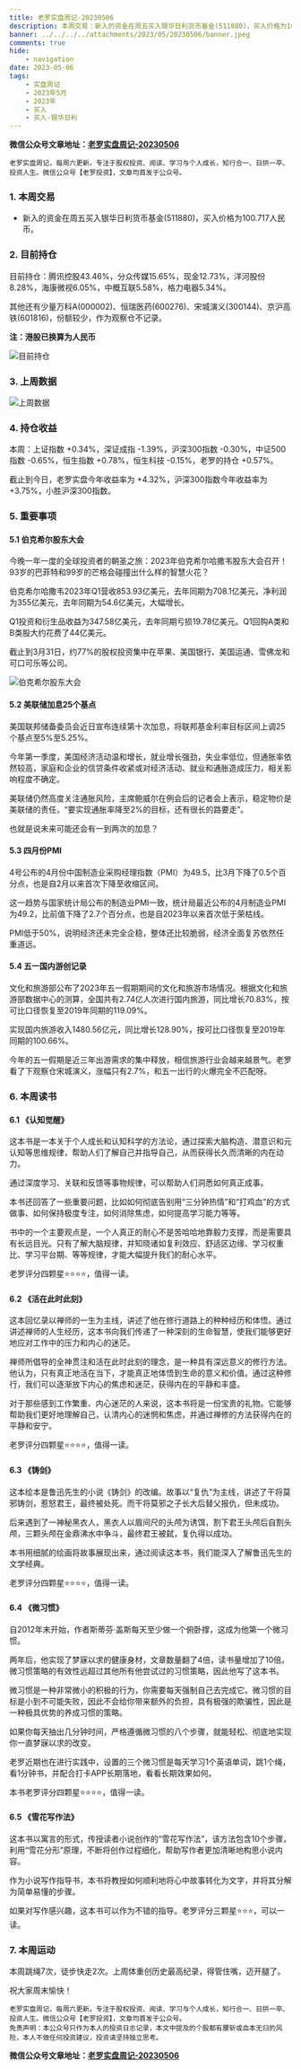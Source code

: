 ```yaml
---
title: 老罗实盘周记-20230506
description: 本周交易：新入的资金在周五买入银华日利货币基金(511880)，买入价格为100.717人民币。目前持仓：腾讯控股43.46%，分众传媒15.65%，现金12.73%，洋河股份8.28%，海康微视6.05%，中概互联5.58%，格力电器5.34%。其他还有少量万科A(000002)、恒瑞医药(600276)、宋城演义(300144)、京沪高铁(601816)，份额较少，作为观察仓不记录。
banner: ../../../../attachments/2023/05/20230506/banner.jpeg
comments: true
hide:
    - navigation
date: 2023-05-06
tags:
    - 实盘周记
    - 2023年5月
    - 2023年
    - 买入
    - 买入-银华日利
---
```


__微信公众号文章地址：[老罗实盘周记-20230506](https://mp.weixin.qq.com/s/USqRDIlT3X2zSyzCtibvaw)__

```
老罗实盘周记，每周六更新。专注于股权投资、阅读、学习与个人成长，知行合一、日拱一卒、投资人生。微信公众号【老罗投资】，文章均首发于公众号。
```

### 1. 本周交易

+ 新入的资金在周五买入银华日利货币基金(511880)，买入价格为100.717人民币。

### 2. 目前持仓

目前持仓：腾讯控股43.46%，分众传媒15.65%，现金12.73%，洋河股份8.28%，海康微视6.05%，中概互联5.58%，格力电器5.34%。

其他还有少量万科A(000002)、恒瑞医药(600276)、宋城演义(300144)、京沪高铁(601816)，份额较少，作为观察仓不记录。

**注：港股已换算为人民币**

![目前持仓](../../../attachments/2023/05/20230506/1.png)

### 3. 上周数据

![上周数据](../../../attachments/2023/05/20230506/2.png)

### 4. 持仓收益

本周：上证指数 +0.34%，深证成指 -1.39%，沪深300指数 -0.30%，中证500指数 -0.65%，恒生指数 +0.78%，恒生科技 -0.15%，老罗的持仓 <span class="red">+0.57%</span>。

截止到今日，老罗实盘今年收益率为 <span class="red">+4.32%</span>，沪深300指数今年收益率为 <span class="red">+3.75%</span>，小胜沪深300指数。

### 5. 重要事项

#### 5.1 伯克希尔股东大会

今晚一年一度的全球投资者的朝圣之旅：2023年伯克希尔哈撒韦股东大会召开！93岁的巴菲特和99岁的芒格会碰撞出什么样的智慧火花？

伯克希尔哈撒韦2023年Q1营收853.93亿美元，去年同期为708.1亿美元，净利润为355亿美元，去年同期为54.6亿美元，大幅增长。

Q1投资和衍生品收益为347.58亿美元，去年同期亏损19.78亿美元。Q1回购A类和B类股大约花费了44亿美元。

截止到3月31日，约77%的股权投资集中在苹果、美国银行、美国运通、雪佛龙和可口可乐等公司。

![伯克希尔股东大会](../../../attachments/2023/05/20230506/3.jpeg)

#### 5.2 美联储加息25个基点

美国联邦储备委员会近日宣布连续第十次加息，将联邦基金利率目标区间上调25个基点至5%至5.25%。

今年第一季度，美国经济活动温和增长，就业增长强劲，失业率低位，但通胀率依然较高，家庭和企业的信贷条件收紧或对经济活动、就业和通胀造成压力，相关影响程度不确定。

美联储仍然高度关注通胀风险，主席鲍威尔在例会后的记者会上表示，稳定物价是美联储的责任，“要实现通胀率降至2%的目标，还有很长的路要走”。

也就是说未来可能还会有一到两次的加息？

#### 5.3 四月份PMI

4号公布的4月份中国制造业采购经理指数（PMI）为49.5，比3月下降了0.5个百分点，也是自2月以来首次下降至收缩区间。

这一趋势与国家统计局公布的制造业PMI一致，统计局最近公布的4月制造业PMI为49.2，比前值下降了2.7个百分点，也是自2023年以来首次低于荣枯线。

PMI低于50%，说明经济还未完全企稳，整体还比较脆弱，经济全面复苏依然任重道远。

#### 5.4 五一国内游创记录

文化和旅游部公布了2023年五一假期期间的文化和旅游市场情况。根据文化和旅游部数据中心的测算，全国共有2.74亿人次进行国内旅游，同比增长70.83%，按可比口径恢复至2019年同期的119.09%。

实现国内旅游收入1480.56亿元，同比增长128.90%，按可比口径恢复至2019年同期的100.66%。

今年的五一假期是近三年出游需求的集中释放，相信旅游行业会越来越景气。老罗看了下观察仓宋城演义，涨幅只有2.7%，和五一出行的火爆完全不匹配呀。

### 6. 本周读书

#### 6.1 《认知觉醒》

这本书是一本关于个人成长和认知科学的方法论，通过探索大脑构造、潜意识和元认知等思维规律，帮助人们了解自己并指导自己，从而获得长久而清晰的内在动力。

通过深度学习、关联和反馈等事物规律，可以帮助人们洞悉如何真正成事。

本书还回答了一些重要问题，比如如何彻底告别用“三分钟热情”和“打鸡血”的方式做事、如何保持极度专注，如何消除焦虑，如何提高学习能力等等。

书中的一个主要观点是，一个人真正的耐心不是苦哈哈地靠毅力支撑，而是需要具有长远目光。只有了解大脑规律，并知晓诸如复利效应、舒适区边缘、学习权重比、学习平台期、等等规律，才能大幅提升我们的耐心水平。

老罗评分四颗星⭐️⭐️⭐️⭐️，值得一读。

#### 6.2 《活在此时此刻》

这本回忆录以禅师的一生为主线，讲述了他在修行道路上的种种经历和体悟。通过讲述禅师的人生经历，这本书向我们传递了一种深刻的生命智慧，使我们能够更好地应对工作中的压力和内心的迷茫。

禅师所倡导的全神贯注和活在此时此刻的理念，是一种具有深远意义的修行方法。他认为，只有真正地活在当下，才能真正地体悟到生命的意义和价值。通过这种修行，我们可以逐渐放下内心的焦虑和迷茫，获得内在的平静和丰盛。

对于那些感到工作繁重、内心迷茫的人来说，这本书将是一份宝贵的礼物。它能够帮助我们更好地理解自己，认清内心的迷惘和焦虑，并通过禅修的方法获得内在的平静和安宁。

老罗评分四颗星⭐️⭐️⭐️⭐️，值得一读。

#### 6.3 《铸剑》

这本绘本是鲁迅先生的小说《铸剑》的改编。故事以“复仇”为主线，讲述了干将莫邪铸剑，惹怒君王，最终被处死。而干将莫邪之子长大后替父报仇，但未成功。

后来遇到了一神秘黑衣人，黑衣人以眉间尺的头颅为诱饵，割下君王头颅后自割头颅，三颗头颅在金鼎沸水中争斗，最终君王被弑，复仇得以成功。

本书用细腻的绘画将故事展现出来，通过阅读这本书，我们能深入了解鲁迅先生的文学经典。

老罗评分四颗星⭐️⭐️⭐️⭐️，值得一读。

#### 6.4 《微习惯》

自2012年末开始，作者斯蒂芬·盖斯每天至少做一个俯卧撑，这成为他第一个微习惯。

两年后，他实现了梦寐以求的健康身材，文章数量翻了4倍，读书量增加了10倍。微习惯策略的有效性远超过其他所有他尝试过的习惯策略，因此他写了这本书。

微习惯是一种非常微小的积极的行为，你需要每天强制自己去完成它。微习惯的目标是小到不可能失败，因此不会给你带来额外的负担，具有极强的欺骗性，因此是一种极具优势的养成习惯的策略。

如果你每天抽出几分钟时间，严格遵循微习惯的八个步骤，就能轻松、彻底地实现你一直梦寐以求的改变。

老罗近期也在进行实践中，设置的三个微习惯是每天学习1个英语单词，跳1个绳，看1分钟书，并配合打卡APP长期落地，看看长期效果如何。

本书老罗评分四颗星⭐️⭐️⭐️⭐️，值得一读。

#### 6.5 《雪花写作法》

这本书以寓言的形式，传授读者小说创作的“雪花写作法”，该方法包含10个步骤，利用“雪花分形”原理，不断将创作过程细化，帮助写作者更加清晰地构思小说内容。

作为小说写作指导书，本书将教授如何顺利地将心中故事转化为文字，并将其分解为简单易懂的步骤。

如果对写作感兴趣，这本书可以作为不错的指导。老罗评分三颗星⭐️⭐️⭐️，可以一读。

### 7. 本周运动

本周跳绳7次，徒步快走2次。上周体重创历史最高纪录，得管住嘴，迈开腿了。

祝大家周末愉快！

```
老罗实盘周记，每周六更新。专注于股权投资、阅读、学习与个人成长，知行合一、日拱一卒、投资人生。微信公众号【老罗投资】，文章均首发于公众号。
免责声明：本公众号只作为本人的投资日志记录，本文中提及的个股都有腰斩或血本无归的风险，本人不做任何投资建议，投资请坚持独立思考。
```

__微信公众号文章地址：[老罗实盘周记-20230506](https://mp.weixin.qq.com/s/USqRDIlT3X2zSyzCtibvaw)__
